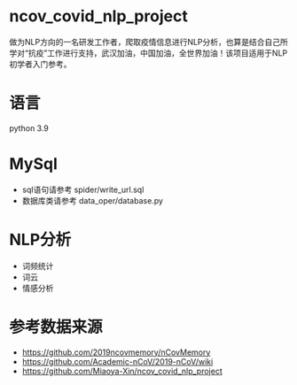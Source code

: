 # ncov_covid_nlp_project
做为NLP方向的一名研发工作者，爬取疫情信息进行NLP分析，也算是结合自己所学对“抗疫”工作进行支持，武汉加油，中国加油，全世界加油！该项目适用于NLP初学者入门参考。

# 语言
python 3.9

# MySql
* sql语句请参考 spider/write_url.sql</br>
* 数据库类请参考 data_oper/database.py</br>

# NLP分析
* 词频统计</br>
* 词云</br>
* 情感分析</br>

# 参考数据来源
* https://github.com/2019ncovmemory/nCovMemory</br>
* https://github.com/Academic-nCoV/2019-nCoV/wiki</br>
* https://github.com/Miaoya-Xin/ncov_covid_nlp_project</br>
